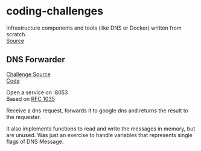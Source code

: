 # coding-challenges
Infrastructure components and tools (like DNS or Docker) written from scratch. <br>
[Source](https://codingchallenges.fyi/challenges/intro)

## DNS Forwarder

[Challenge Source](https://codingchallenges.fyi/challenges/challenge-dns-forwarder) <br>
[Code](./dns-forwarder/)

Open a service on :8053 <br>
Based on [RFC 1035](https://datatracker.ietf.org/doc/html/rfc1035)

Receive a dns request, forwards it to google dns and returns the result to the requester.

It also implements functions to read and write the messages in memory, but are unused. Was just an exercise to handle variables that represents single flags of DNS Message.